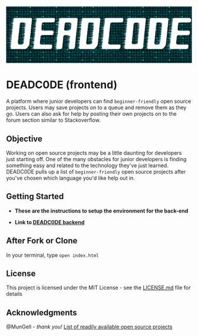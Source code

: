 ![DEADC0DE LOGO](DEADCODE_FINAL.png?raw=true "DEADC0DE_FINAL")

# DEADC0DE (frontend)

A platform where junior developers can find `beginner-friendly` open source projects. Users may save projects on to a queue and remove them as they go. Users can also ask for help by posting their own projects on to the forum section similar to Stackoverflow.

## Objective

Working on open source projects may be a little daunting for developers just starting off. One of the many obstacles for junior developers is finding something easy and related to the technology they've just learned. DEADC0DE pulls up a list of `beginner-friendly` open source projects after you've chosen which language you'd like help out in.

## Getting Started

- **These are the instructions to setup the environment for the back-end**

- **Link to [DEADC0DE backend](https://github.com/robertexe/DEADC0DE-front-end)**



## After Fork or Clone

In your terminal, type `open index.html`

## License

This project is licensed under the MIT License - see the [LICENSE.md](LICENSE.md) file for details

## Acknowledgments

 @MunGell - *thank you!* [List of readily available open source projects](https://github.com/MunGell/awesome-for-beginners)
